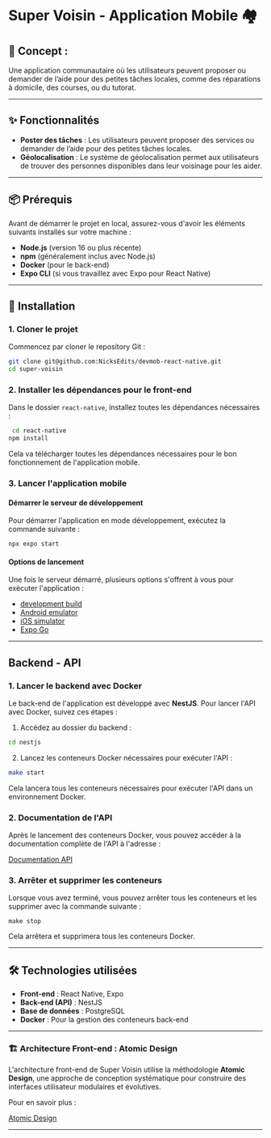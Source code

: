 # Super Voisin - Application Mobile 🏘️

## 📝 **Concept :**  
Une application communautaire où les utilisateurs peuvent proposer ou demander de l’aide pour des petites tâches locales, comme des réparations à domicile, des courses, ou du tutorat.

---

## ✨ Fonctionnalités

- **Poster des tâches** : Les utilisateurs peuvent proposer des services ou demander de l’aide pour des petites tâches locales.
- **Géolocalisation** : Le système de géolocalisation permet aux utilisateurs de trouver des personnes disponibles dans leur voisinage pour les aider.

---

## 📦 Prérequis

Avant de démarrer le projet en local, assurez-vous d'avoir les éléments suivants installés sur votre machine :

- **Node.js** (version 16 ou plus récente)
- **npm** (généralement inclus avec Node.js)
- **Docker** (pour le back-end)
- **Expo CLI** (si vous travaillez avec Expo pour React Native)

---

## 🚀 Installation

### 1. Cloner le projet

Commencez par cloner le repository Git :

```bash
git clone git@github.com:NicksEdits/devmob-react-native.git
cd super-voisin
```

### 2. Installer les dépendances pour le front-end

Dans le dossier `react-native`, installez toutes les dépendances nécessaires :

```bash
 cd react-native
npm install
```

Cela va télécharger toutes les dépendances nécessaires pour le bon fonctionnement de l'application mobile.

### 3. Lancer l'application mobile

#### Démarrer le serveur de développement

Pour démarrer l'application en mode développement, exécutez la commande suivante :

    npx expo start

#### Options de lancement

Une fois le serveur démarré, plusieurs options s'offrent à vous pour exécuter l'application :

- [development build](https://docs.expo.dev/develop/development-builds/introduction/)
- [Android emulator](https://docs.expo.dev/workflow/android-studio-emulator/)
- [iOS simulator](https://docs.expo.dev/workflow/ios-simulator/)
- [Expo Go](https://expo.dev/go)

---

## Backend - API

### 1. Lancer le backend avec Docker

Le back-end de l'application est développé avec **NestJS**. Pour lancer l'API avec Docker, suivez ces étapes :

1. Accédez au dossier du backend :

```bash
cd nestjs
```

2. Lancez les conteneurs Docker nécessaires pour exécuter l'API :

```bash
make start
```

Cela lancera tous les conteneurs nécessaires pour exécuter l'API dans un environnement Docker.

### 2. Documentation de l'API

Après le lancement des conteneurs Docker, vous pouvez accéder à la documentation complète de l'API à l'adresse :

[Documentation API](http:localhost:3000/api)

### 3. Arrêter et supprimer les conteneurs

Lorsque vous avez terminé, vous pouvez arrêter tous les conteneurs et les supprimer avec la commande suivante :

    make stop

Cela arrêtera et supprimera tous les conteneurs Docker.

---

## 🛠 Technologies utilisées

- **Front-end** : React Native, Expo
- **Back-end (API)** : NestJS
- **Base de données** : PostgreSQL
- **Docker** : Pour la gestion des conteneurs back-end

---

### 🏗️ Architecture Front-end : Atomic Design

L'architecture front-end de Super Voisin utilise la méthodologie **Atomic Design**, une approche de conception systématique pour construire des interfaces utilisateur modulaires et évolutives.

Pour en savoir plus :

[Atomic Design](https://rjroopal.medium.com/atomic-design-pattern-structuring-your-react-application-970dd57520f8)

---
